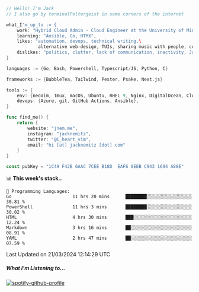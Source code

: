 ```go
// Hello! I'm Jack
// I also go by terminalPoltergeist in some corners of the internet

what_I'm_up_to := {
    work: "Hybrid Cloud Admin - Cloud Engineer at the University of Minnesota",
    learning: "Ansible, Go, HTMX",
    likes: "automation, devops, technical writing,\
            alternative web-design, TUIs, sharing music with people, coffee",
    dislikes: "politics, clutter, lack of communication, inactivity, Java",
}

languages := {Go, Bash, Powershell, Typescript/JS, Python, C}

frameworks := {BubbleTea, Tailwind, Pester, Psake, Next.js}

tools := {
    env: {neoVim, Tmux, macOS, Ubuntu, RHEL 9, Nginx, DigitalOcean, Cloudflare},
    devops: {Azure, git, GitHub Actions, Ansible},
}

func find_me() {
    return {
        website: "jnem.me",
        instagram: "jacknemitz",
        twitter: "@i_heart_vim",
        email: "hi [at] jacknemitz [dot] com"
    }
}

const pubKey = "1C49 F42B 6AAC 7CEE B18D  EAF6 0EEB C943 1694 A88E"
```

<!--START_SECTION:waka-->
📊 **This week's stack..** 

```text
💬 Programming Languages: 
Go                       11 hrs 20 mins      ████████░░░░░░░░░░░░░░░░░   30.81 % 
PowerShell               11 hrs 3 mins       ████████░░░░░░░░░░░░░░░░░   30.02 % 
HTML                     4 hrs 30 mins       ███░░░░░░░░░░░░░░░░░░░░░░   12.24 % 
Markdown                 3 hrs 16 mins       ██░░░░░░░░░░░░░░░░░░░░░░░   08.91 % 
YAML                     2 hrs 47 mins       ██░░░░░░░░░░░░░░░░░░░░░░░   07.59 % 
```


 Last Updated on 21/03/2024 12:14:29 UTC
<!--END_SECTION:waka-->

##### What I'm Listening to...

[![spotify-github-profile](https://spotify-github-profile.vercel.app/api/view?uid=jack.nemitz&cover_image=true&show_offline=true&bar_color=53b14f&bar_color_cover=false&background_color=121212FF)](https://spotify-github-profile.vercel.app/api/view?uid=jack.nemitz&redirect=true)
